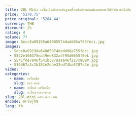 ```yaml
---
title: 20L Mini เครื่องฉีดน้ําแรงดันสูงเครื่องซักผ้ารถยนต์แบบพกพาไฟฟ้าล้างรถมือถือ
price: '5178.75'
price_original: '5284.44'
currency: THB
discount: 2%
rating: 4
volume: 77
image: Secc8a09198a64005974dadd06a755feci.jpg
images:
  - Secc8a09198a64005974dadd06a755feci.jpg
  - S522e160375ea49ee832adf95d6655f0eL.jpg
  - S541fde7846f541b387aaaa46f217c908V.jpg
  - S16467a3c2b184e2dae32ed74ba5707a3e.jpg
video: ''
categories:
  - name: เครื่องมือ
    slug: เคร-องม
  - name: อะไหล่ เครื่องมือ
    slug: อะไหล-เคร-องม
slug: 20l-mini-เคร-องฉ-ดน
encode: oFlwjhQ
lang: th
---
```

  